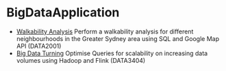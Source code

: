 # BigDataApplication

- [Walkability Analysis](https://github.com/YiranJing/BigData-project/tree/master/WalkabilityAnalysis) Perform a walkability analysis for different neighbourhoods in the Greater Sydney area using SQL and Google Map API (DATA2001)
- [Big Data Turning](https://github.com/YiranJing/BigDataApplication/blob/master/BigDataTuningFlink/Final-DATA3404-Report.pdf) Optimise Queries for scalability on increasing data volumes using Hadoop and Flink (DATA3404)
